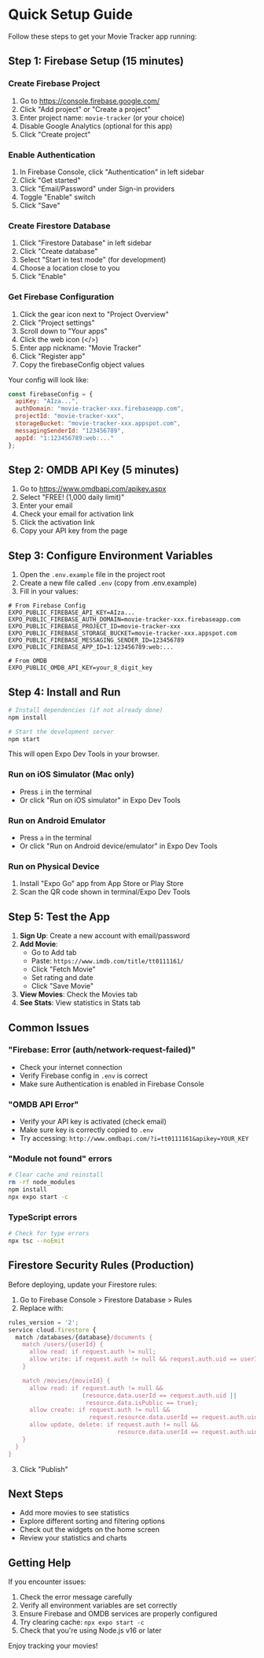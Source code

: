 # Quick Setup Guide

Follow these steps to get your Movie Tracker app running:

## Step 1: Firebase Setup (15 minutes)

### Create Firebase Project
1. Go to https://console.firebase.google.com/
2. Click "Add project" or "Create a project"
3. Enter project name: `movie-tracker` (or your choice)
4. Disable Google Analytics (optional for this app)
5. Click "Create project"

### Enable Authentication
1. In Firebase Console, click "Authentication" in left sidebar
2. Click "Get started"
3. Click "Email/Password" under Sign-in providers
4. Toggle "Enable" switch
5. Click "Save"

### Create Firestore Database
1. Click "Firestore Database" in left sidebar
2. Click "Create database"
3. Select "Start in test mode" (for development)
4. Choose a location close to you
5. Click "Enable"

### Get Firebase Configuration
1. Click the gear icon next to "Project Overview"
2. Click "Project settings"
3. Scroll down to "Your apps"
4. Click the web icon (</>)
5. Enter app nickname: "Movie Tracker"
6. Click "Register app"
7. Copy the firebaseConfig object values

Your config will look like:
```javascript
const firebaseConfig = {
  apiKey: "AIza...",
  authDomain: "movie-tracker-xxx.firebaseapp.com",
  projectId: "movie-tracker-xxx",
  storageBucket: "movie-tracker-xxx.appspot.com",
  messagingSenderId: "123456789",
  appId: "1:123456789:web:..."
};
```

## Step 2: OMDB API Key (5 minutes)

1. Go to https://www.omdbapi.com/apikey.aspx
2. Select "FREE! (1,000 daily limit)"
3. Enter your email
4. Check your email for activation link
5. Click the activation link
6. Copy your API key from the page

## Step 3: Configure Environment Variables

1. Open the `.env.example` file in the project root
2. Create a new file called `.env` (copy from .env.example)
3. Fill in your values:

```env
# From Firebase Config
EXPO_PUBLIC_FIREBASE_API_KEY=AIza...
EXPO_PUBLIC_FIREBASE_AUTH_DOMAIN=movie-tracker-xxx.firebaseapp.com
EXPO_PUBLIC_FIREBASE_PROJECT_ID=movie-tracker-xxx
EXPO_PUBLIC_FIREBASE_STORAGE_BUCKET=movie-tracker-xxx.appspot.com
EXPO_PUBLIC_FIREBASE_MESSAGING_SENDER_ID=123456789
EXPO_PUBLIC_FIREBASE_APP_ID=1:123456789:web:...

# From OMDB
EXPO_PUBLIC_OMDB_API_KEY=your_8_digit_key
```

## Step 4: Install and Run

```bash
# Install dependencies (if not already done)
npm install

# Start the development server
npm start
```

This will open Expo Dev Tools in your browser.

### Run on iOS Simulator (Mac only)
- Press `i` in the terminal
- Or click "Run on iOS simulator" in Expo Dev Tools

### Run on Android Emulator
- Press `a` in the terminal
- Or click "Run on Android device/emulator" in Expo Dev Tools

### Run on Physical Device
1. Install "Expo Go" app from App Store or Play Store
2. Scan the QR code shown in terminal/Expo Dev Tools

## Step 5: Test the App

1. **Sign Up**: Create a new account with email/password
2. **Add Movie**:
   - Go to Add tab
   - Paste: `https://www.imdb.com/title/tt0111161/`
   - Click "Fetch Movie"
   - Set rating and date
   - Click "Save Movie"
3. **View Movies**: Check the Movies tab
4. **See Stats**: View statistics in Stats tab

## Common Issues

### "Firebase: Error (auth/network-request-failed)"
- Check your internet connection
- Verify Firebase config in `.env` is correct
- Make sure Authentication is enabled in Firebase Console

### "OMDB API Error"
- Verify your API key is activated (check email)
- Make sure key is correctly copied to `.env`
- Try accessing: `http://www.omdbapi.com/?i=tt0111161&apikey=YOUR_KEY`

### "Module not found" errors
```bash
# Clear cache and reinstall
rm -rf node_modules
npm install
npx expo start -c
```

### TypeScript errors
```bash
# Check for type errors
npx tsc --noEmit
```

## Firestore Security Rules (Production)

Before deploying, update your Firestore rules:

1. Go to Firebase Console > Firestore Database > Rules
2. Replace with:

```javascript
rules_version = '2';
service cloud.firestore {
  match /databases/{database}/documents {
    match /users/{userId} {
      allow read: if request.auth != null;
      allow write: if request.auth != null && request.auth.uid == userId;
    }

    match /movies/{movieId} {
      allow read: if request.auth != null &&
                     (resource.data.userId == request.auth.uid ||
                      resource.data.isPublic == true);
      allow create: if request.auth != null &&
                       request.resource.data.userId == request.auth.uid;
      allow update, delete: if request.auth != null &&
                               resource.data.userId == request.auth.uid;
    }
  }
}
```

3. Click "Publish"

## Next Steps

- Add more movies to see statistics
- Explore different sorting and filtering options
- Check out the widgets on the home screen
- Review your statistics and charts

## Getting Help

If you encounter issues:
1. Check the error message carefully
2. Verify all environment variables are set correctly
3. Ensure Firebase and OMDB services are properly configured
4. Try clearing cache: `npx expo start -c`
5. Check that you're using Node.js v16 or later

Enjoy tracking your movies!
